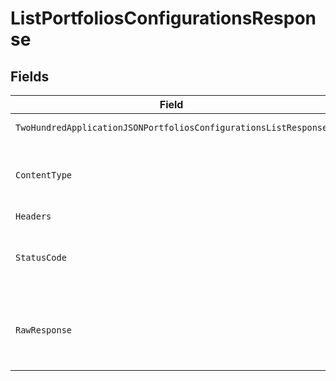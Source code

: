 # ListPortfoliosConfigurationsResponse


## Fields

| Field                                                                                                                                                                       | Type                                                                                                                                                                        | Required                                                                                                                                                                    | Description                                                                                                                                                                 |
| --------------------------------------------------------------------------------------------------------------------------------------------------------------------------- | --------------------------------------------------------------------------------------------------------------------------------------------------------------------------- | --------------------------------------------------------------------------------------------------------------------------------------------------------------------------- | --------------------------------------------------------------------------------------------------------------------------------------------------------------------------- |
| `TwoHundredApplicationJSONPortfoliosConfigurationsListResponse`                                                                                                             | [*operations.ListPortfoliosConfigurationsPortfoliosConfigurationsListResponse](../../models/operations/listportfoliosconfigurationsportfoliosconfigurationslistresponse.md) | :heavy_minus_sign:                                                                                                                                                          | Portfolios configurations                                                                                                                                                   |
| `ContentType`                                                                                                                                                               | *string*                                                                                                                                                                    | :heavy_check_mark:                                                                                                                                                          | HTTP response content type for this operation                                                                                                                               |
| `Headers`                                                                                                                                                                   | map[string][]*string*                                                                                                                                                       | :heavy_minus_sign:                                                                                                                                                          | N/A                                                                                                                                                                         |
| `StatusCode`                                                                                                                                                                | *int*                                                                                                                                                                       | :heavy_check_mark:                                                                                                                                                          | HTTP response status code for this operation                                                                                                                                |
| `RawResponse`                                                                                                                                                               | [*http.Response](https://pkg.go.dev/net/http#Response)                                                                                                                      | :heavy_minus_sign:                                                                                                                                                          | Raw HTTP response; suitable for custom response parsing                                                                                                                     |